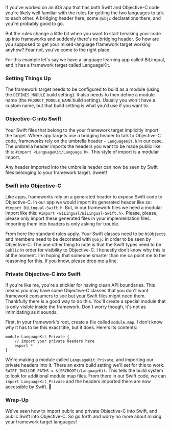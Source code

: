 If you've worked on an iOS app that has both Swift and Objective-C code you're likely well familiar with the rules for getting the two languages to talk to each other. A bridging header here, some `@objc` declarations there, and you're probably good to go.

But the rules change a little bit when you want to start breaking your code up into frameworks and suddenly there's no bridging header. So how are you supposed to get your mixed-language framework target working anyhow? Fear not, you've come to the right place.

For this example let's say we have a language learning app called BiLingual, and it has a framework target called LanguageKit.

### Setting Things Up
The framework target needs to be configured to build as a module (using the `DEFINES_MODULE` build setting). It also needs to then define a module name (the `PRODUCT_MODULE_NAME` build setting). Usually you won't have a custom name, but that build setting is what you'd use if you want to.

### Objective-C into Swift
Your Swift files that belong to the your framework target implicitly import the target. Where app targets use a bridging header to talk to Objective-C code, frameworks rely on the umbrella header – `LanguageKit.h` in our case. The umbrella header imports the headers you want to be made public like this: `#import <LanguageKit/Language.h>`. This style of import is a modular import.

Any header imported into the umbrella header can now be seen by Swift files belonging to your framework target. Sweet!

### Swift into Objective-C
Like apps, frameworks rely on a generated header to expose Swift code to Objective-C. In our app we would import its generated header like so: `#import BiLingual-Swift.h`. But, in our framework files we need a modular import like this: `#import <BiLingual/BiLingual-Swift.h>`. Please, please, please only import these generated files in your implementation files. Importing them into headers is only asking for trouble.

From here the standard rules apply. Your Swift classes need to be `NSObject`s and members need to be decorated with `@objc` in order to be seen by Objective-C. The one other thing to note is that the Swift types need to be `public` in order for visibility to Objective-C. I honestly don't know why this is at the moment. I'm hoping that someone smarter than me ca point me to the reasoning for this. If you know, please [drop me a line](https://jsorge.net/about).

### Private Objective-C into Swift
If you're like me, you're a stickler for having clean API boundaries. This means you may have some Objective-C classes that you don't want framework consumers to see but your Swift files might need them. Thankfully there is a good way to do this. You'll create a special module that is only visible inside the framework. Don't worry though, it's not as intimidating as it sounds.

First, in your framework's root, create a file called `module.map`. I don't know why it has to be this exact title, but it does. Here's its contents:

```objc
module LanguageKit_Private {
    // import your private headers here
    export *
}
```

We're making a module called `LanguageKit_Private`, and importing our private headers into it. There an extra build setting we'll set for this to work: `SWIFT_INCLUDE_PATHS = $(SRCROOT)/LanguageKit`. This tells the build system to look for additional module map files. From there in our Swift code, we can `import LanguageKit_Private` and the headers imported there are now accessible by Swift. 🎉

### Wrap-Up
We've seen how to import public and private Objective-C into Swift, and public Swift into Objective-C. So go forth and worry no more about mixing your framework target languages!
